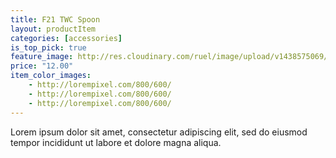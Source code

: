 ```yaml
---
title: F21 TWC Spoon
layout: productItem
categories: [accessories]
is_top_pick: true
feature_image: http://res.cloudinary.com/ruel/image/upload/v1438575069/fashion21/picture-6.jpg
price: "12.00"
item_color_images:
    - http://lorempixel.com/800/600/
    - http://lorempixel.com/800/600/
    - http://lorempixel.com/800/600/
---
```


Lorem ipsum dolor sit amet, consectetur adipiscing elit, sed do eiusmod tempor incididunt ut labore et dolore magna aliqua.
